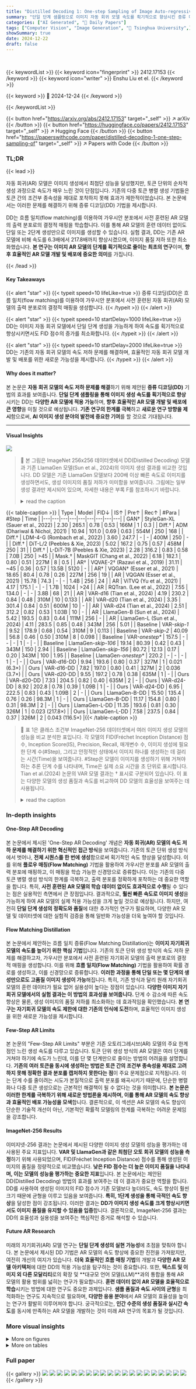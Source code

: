 ```yaml
---
title: "Distilled Decoding 1: One-step Sampling of Image Auto-regressive Models with Flow Matching"
summary: "단일 단계 샘플링으로 이미지 자동 회귀 모델 속도를 획기적으로 향상시킨 증류 디코딩(DD) 기법 제안!"
categories: ["AI Generated", "🤗 Daily Papers"]
tags: ["Computer Vision", "Image Generation", "🏢 Tsinghua University",]
showSummary: true
date: 2024-12-22
draft: false
---
```


<br>

{{< keywordList >}}
{{< keyword icon="fingerprint" >}} 2412.17153 {{< /keyword >}}
{{< keyword icon="writer" >}} Enshu Liu et el. {{< /keyword >}}
 
{{< keyword >}} 🤗 2024-12-24 {{< /keyword >}}
 
{{< /keywordList >}}

{{< button href="https://arxiv.org/abs/2412.17153" target="_self" >}}
↗ arXiv
{{< /button >}}
{{< button href="https://huggingface.co/papers/2412.17153" target="_self" >}}
↗ Hugging Face
{{< /button >}}
{{< button href="https://paperswithcode.com/paper/distilled-decoding-1-one-step-sampling-of" target="_self" >}}
↗ Papers with Code
{{< /button >}}




### TL;DR


{{< lead >}}

자동 회귀(AR) 모델은 이미지 생성에서 최첨단 성능을 달성했지만, 토큰 단위의 순차적 생성 과정으로 속도가 매우 느린 것이 단점입니다. 기존의 다중 토큰 병렬 생성 기법들은 토큰 간의 조건부 종속성을 제대로 포착하지 못해 효과가 제한적이었습니다.  본 논문에서는 이러한 문제를 해결하기 위해 증류 디코딩(DD) 기법을 제시합니다.



DD는 흐름 일치(flow matching)를 이용하여 가우시안 분포에서 사전 훈련된 AR 모델의 출력 분포로의 결정적 매핑을 학습합니다. 이를 통해 AR 모델의 훈련 데이터 없이도 단일 또는 2단계 생성만으로 이미지를 생성할 수 있습니다. 실험 결과, DD는 기존 AR 모델에 비해 속도를 6.3배에서 217.8배까지 향상시켰으며, 이미지 품질 저하 또한 최소화했습니다.  **본 연구는 이미지 AR 모델의 단계를 획기적으로 줄이는 최초의 연구**이며, **향후 효율적인 AR 모델 개발 및 배포에 중요한 의미**를 가집니다.

{{< /lead >}}


#### Key Takeaways

{{< alert "star" >}}
{{< typeit speed=10 lifeLike=true >}} 증류 디코딩(DD)은 흐름 일치(flow matching)를 이용하여 가우시안 분포에서 사전 훈련된 자동 회귀(AR) 모델의 출력 분포로의 결정적 매핑을 생성합니다. {{< /typeit >}}
{{< /alert >}}

{{< alert "star" >}}
{{< typeit speed=10 startDelay=1000 lifeLike=true >}} DD는 이미지 자동 회귀 모델에서 단일 단계 생성을 가능하게 하여 속도를 획기적으로 향상시키면서도 FID 점수의 증가를 최소화합니다. {{< /typeit >}}
{{< /alert >}}

{{< alert "star" >}}
{{< typeit speed=10 startDelay=2000 lifeLike=true >}} DD는 기존의 자동 회귀 모델의 속도 저하 문제를 해결하며, 효율적인 자동 회귀 모델 개발 및 배포를 위한 새로운 가능성을 제시합니다. {{< /typeit >}}
{{< /alert >}}

#### Why does it matter?
본 논문은 **자동 회귀 모델의 속도 저하 문제를 해결**하기 위해 제안된 **증류 디코딩(DD)** 기법의 효과를 보여줍니다.  **단일 단계 샘플링을 통해 이미지 생성 속도를 획기적으로 향상**시키는 DD는 **다양한 AR 모델에 적용 가능**하며, **향후 효율적인 AR 모델 개발 및 배포에 큰 영향**을 미칠 것으로 예상됩니다.  **기존 연구의 한계를 극복**하고 **새로운 연구 방향을 제시**함으로써,  **AI 이미지 생성 분야의 발전에 중요한 기여**를 할 것으로 기대됩니다.

------
#### Visual Insights



![](https://arxiv.org/html/2412.17153/x1.png)

> 🔼 본 그림은 ImageNet 256x256 데이터셋에서 DD(Distilled Decoding) 모델과 기존 LlamaGen 모델(Sun et al., 2024)의 이미지 생성 결과를 비교한 것입니다. DD 모델은 기존 LlamaGen 모델보다 200배 이상 빠른 속도로 이미지를 생성하면서도, 생성 이미지의 품질 저하가 미미함을 보여줍니다. 그림에는 일부 생성 결과만 제시되어 있으며, 자세한 내용은 부록 F를 참조하시기 바랍니다.
> <details>
> <summary>read the caption</summary>
> Figure 1: Qualitative comparisons between DD and vanilla LlamaGen Sun et al. (2024) on ImageNet 256×\times×256. We show that the generated images of DD have small quality loss compared to the pre-trained AR model, while achieving ≥\geq≥200×\times× speedup. More examples are in App. F.
> </details>





{{< table-caption >}}
| Type | Model | FID↓ | IS↑ | Pre↑ | Rec↑ | #Para | #Step | Time |
|---|---|---|---|---|---|---|---|---|
| GAN† | StyleGan-XL (Sauer et al., 2022) | 2.30 | 265.1 | 0.78 | 0.53 | 166M | 1 | 0.3 |
| Diff.† | ADM (Dhariwal & Nichol, 2021) | 10.94 | 101.0 | 0.69 | 0.63 | 554M | 250 | 168 |
| Diff.† | LDM-4-G (Rombach et al., 2022) | 3.60 | 247.7 | - | - | 400M | 250 | - |
| Diff.† | DiT-L/2 (Peebles & Xie, 2023) | 5.02 | 167.2 | 0.75 | 0.57 | 458M | 250 | 31 |
| Diff.† | L-DiT-7B (Peebles & Xie, 2023) | 2.28 | 316.2 | 0.83 | 0.58 | 7.0B | 250 | >45 |
| Mask.† | MaskGIT (Chang et al., 2022) | 6.18 | 182.1 | 0.80 | 0.51 | 227M | 8 | 0.5 |
| AR† | VQVAE-2† (Razavi et al., 2019) | 31.11 | ~45 | 0.36 | 0.57 | 13.5B | 5120 | - |
| AR† | VQGAN† (Esser et al., 2021) | 18.65 | 80.4 | 0.78 | 0.26 | 227M | 256 | 19 |
| AR | VQGAN (Esser et al., 2021) | 15.78 | 74.3 | - | - | 1.4B | 256 | 24 |
| AR | ViTVQ (Yu et al., 2021) | 4.17 | 175.1 | - | - | 1.7B | 1024 | >24 |
| AR | RQTran. (Lee et al., 2022) | 7.55 | 134.0 | - | - | 3.8B | 68 | 21 |
| AR | VAR-d16 (Tian et al., 2024) | 4.19 | 230.2 | 0.84 | 0.48 | 310M | 10 | 0.133 |
| AR | VAR-d20 (Tian et al., 2024) | 3.35 | 301.4 | 0.84 | 0.51 | 600M | 10 | - |
| AR | VAR-d24 (Tian et al., 2024) | 2.51 | 312.2 | 0.82 | 0.53 | 1.03B | 10 | - |
| AR | LlamaGen-B (Sun et al., 2024) | 5.42 | 193.5 | 0.83 | 0.44 | 111M | 256 | - |
| AR | LlamaGen-L (Sun et al., 2024) | 4.11 | 283.5 | 0.85 | 0.48 | 343M | 256 | 5.01 |
| Baseline | VAR-<i>skip-1</i> | 9.52 | 178.9 | 0.68 | 0.54 | 310M | 9 | 0.113 |
| Baseline | VAR-<i>skip-2</i> | 40.09 | 56.8 | 0.46 | 0.50 | 310M | 8 | 0.098 |
| Baseline | VAR-<i>onestep*</i> | 157.5 | - | - | - | 1 | - | - |
| Baseline | LlamaGen-<i>skip-106</i> | 19.14 | 80.39 | 0.42 | 0.43 | 343M | 150 | 2.94 |
| Baseline | LlamaGen-<i>skip-156</i> | 80.72 | 12.13 | 0.17 | 0.20 | 343M | 100 | 1.95 |
| Baseline | LlamaGen-<i>onestep*</i> | 220.2 | - | - | - | 1 | - | - |
| Ours | VAR-d16-DD | 9.94 | 193.6 | 0.80 | 0.37 | 327M | 1 | 0.021 (6.3×) |
| Ours | VAR-d16-DD | 7.82 | 197.0 | 0.80 | 0.41 | 327M | 2 | 0.036 (3.7×) |
| Ours | VAR-d20-DD | 9.55 | 197.2 | 0.78 | 0.38 | 635M | 1 | - |
| Ours | VAR-d20-DD | 7.33 | 204.5 | 0.82 | 0.40 | 635M | 2 | - |
| Ours | VAR-d24-DD | 8.92 | 202.8 | 0.78 | 0.39 | 1.09B | 1 | - |
| Ours | VAR-d24-DD | 6.95 | 222.5 | 0.83 | 0.43 | 1.09B | 2 | - |
| Ours | LlamaGen-B-DD | 15.50 | 135.4 | 0.76 | 0.26 | 98.3M | 1 | - |
| Ours | LlamaGen-B-DD | 11.17 | 154.8 | 0.80 | 0.31 | 98.3M | 2 | - |
| Ours | LlamaGen-L-DD | 11.35 | 193.6 | 0.81 | 0.30 | 326M | 1 | 0.023 (217.8×) |
| Ours | LlamaGen-L-DD | 7.58 | 237.5 | 0.84 | 0.37 | 326M | 2 | 0.043 (116.5×) |{{< /table-caption >}}

> 🔼 표 1은 클래스 조건부 ImageNet-256 데이터셋에서 여러 이미지 생성 모델의 성능을 비교 분석한 표입니다.  각 모델의 FID(Fréchet Inception Distance) 점수, Inception Score(IS), Precision, Recall, 매개변수 수, 이미지 생성에 필요한 단계 수(#Step), 그리고 안정적인 상태에서 이미지 하나를 생성하는 데 걸리는 시간(Time)을 보여줍니다.  #Step은 모델이 이미지를 생성하기 위해 거쳐야 하는 추론 단계 수를 나타내며, Time은 실제 소요 시간을 초 단위로 표시합니다.  Tian et al.(2024) 논문의 VAR 모델 결과는 † 표시로 구분되어 있습니다. 이 표는 다양한 모델의 생성 품질과 속도를 비교하여 DD 모델의 효율성을 보여주는 데 사용됩니다.
> <details>
> <summary>read the caption</summary>
> Table 1:  Generative performance on class-conditional ImageNet-256. “#Step” indicates the number of model inference to generate one image. “Time” is the wall-time of generating one image in the steady state. Results with † are taken from the VAR paper (Tian et al., 2024).
> </details>





### In-depth insights


#### One-Step AR Decoding
본 논문에서 제시된 'One-Step AR Decoding' 개념은 **자동 회귀(AR) 모델의 속도 저하 문제를 해결하기 위한 혁신적인 접근 방식**을 보여줍니다. 기존의 토큰 단위 생성 방식에서 벗어나, **전체 시퀀스를 한 번에 생성**함으로써 획기적인 속도 향상을 달성합니다. 이를 위해 **플로우 매칭(Flow Matching)** 기법을 활용하여 가우시안 분포를 AR 모델의 출력 분포에 매핑하고, 이 매핑을 학습 가능한 신경망으로 증류합니다. 이는 기존의 다중 토큰 병렬 생성 방식의 한계를 극복하고, 출력 분포를 정확하게 포착하는 데 중요한 역할을 합니다. 특히, **사전 훈련된 AR 모델의 학습 데이터 없이도 효과적으로 수행**될 수 있다는 점은 실용적인 측면에서 큰 장점입니다.  결과적으로, **훨씬 빠른 속도로 이미지 생성**을 가능하게 하여 AR 모델의 실제 적용 가능성을 크게 높일 것으로 예상됩니다.  하지만, 여전히 **단일 단계 생성의 정확도와 품질**에 대한 추가적인 연구가 필요하며, 다양한 AR 모델 및 데이터셋에 대한 실험적 검증을 통해 일반화 가능성을 더욱 높여야 할 것입니다.

#### Flow Matching Distillation
본 논문에서 제안하는 흐름 일치 증류(Flow Matching Distillation)는 **이미지 자기회귀 모델의 속도를 높이기 위한 핵심 기법**입니다. 기존의 토큰 단위 생성 방식의 속도 저하 문제를 해결하고자, 가우시안 분포에서 사전 훈련된 자기회귀 모델의 출력 분포로의 결정적 매핑을 생성합니다. 이를 위해 **흐름 일치(Flow Matching)** 기법을 활용하여 확률 경로를 생성하고, 이를 신경망으로 증류합니다. **이러한 과정을 통해 단일 또는 몇 단계의 생성만으로도 고품질 이미지 생성이 가능**해집니다. 특히, 기존 방식과 달리 원래 자기회귀 모델의 훈련 데이터가 필요 없어 실용성이 높다는 장점이 있습니다.  **다양한 이미지 자기회귀 모델에서의 실험 결과는 이 방법의 효과성을 보여줍니다.**  단계 수 감소에 따른 속도 향상은 물론, 생성 이미지의 품질 저하를 최소화하는 데 효과적임을 확인했습니다.  **본 연구는 자기회귀 모델의 속도 제한에 대한 기존의 인식에 도전**하며, 효율적인 이미지 생성을 위한 새로운 가능성을 제시합니다.

#### Few-Step AR Limits
본 논문의 "Few-Step AR Limits" 부분은 기존 오토리그레시브(AR) 모델의 주요 한계점인 느린 생성 속도를 다루고 있습니다. 토큰 단위 생성 방식의 AR 모델은 여러 단계를 거쳐야 하기에 속도가 느린데, 이를 단 몇 단계만으로 줄이는 방법의 어려움을 설명합니다. **기존의 여러 토큰을 동시에 생성하는 방법은 토큰 간의 조건부 종속성을 제대로 고려하지 못해 정확한 결과 분포를 캡처하지 못한다는 점**이 주요 문제점으로 지적됩니다.  이는 단계 수를 줄이려는 시도가 본질적으로 출력 분포를 왜곡시키기 때문에, 단순한 병렬화나 다중 토큰 생성으로는 근본적인 해결책이 될 수 없다는 것을 의미합니다.  **본 논문은 이러한 한계를 극복하기 위해 새로운 방법론을 제시하며,  이를 통해 AR 모델의 속도 향상과 효율적인 배포 가능성을 모색**합니다.  결론적으로, 이 섹션은 AR 모델의 속도 향상이 단순한 기술적 개선이 아닌, 기본적인 확률적 모델링의 한계를 극복하는 어려운 문제임을 강조합니다.

#### ImageNet-256 Results
이미지넷-256 결과는 논문에서 제시된 다양한 이미지 생성 모델의 성능을 평가하는 데 사용된 주요 지표입니다. **VAR 및 LlamaGen과 같은 최첨단 오토 회귀 모델의 성능을 측정**하기 위해 사용되었으며, FID(Fréchet Inception Distance) 점수를 통해 생성된 이미지의 품질을 정량적으로 비교했습니다.  **낮은 FID 점수는 더 높은 이미지 품질을 나타내며, 이는 모델의 성능을 평가하는 중요한 지표**입니다.  본 논문에서는 제안된 DD(Distilled Decoding) 방법의 효과를 보여주는 데 이 결과가 중요한 역할을 합니다. DD를 사용하여 생성된 이미지의 FID 점수가 기존 모델보다 높더라도, 속도 향상이 훨씬 크기 때문에 균형을 이루고 있음을 보여줍니다. **특히, 1단계 생성을 통해 극적인 속도 향상**을 달성한 점이 강조됩니다.  이러한 결과는 **DD가 이미지 생성 속도를 크게 향상시키면서도 이미지 품질을 유지할 수 있음을 입증**합니다.  결론적으로, ImageNet-256 결과는 DD의 효율성과 실용성을 보여주는 핵심적인 증거로 해석할 수 있습니다.

#### Future AR Research
미래의 자기회귀(AR) 모델 연구는 **단일 단계 생성의 실현 가능성**에 초점을 맞춰야 합니다. 본 논문에서 제시된 DD 기법은 AR 모델의 속도 향상에 중요한 진전을 가져왔지만, 여전히 개선의 여지가 있습니다. **더욱 효율적인 흐름 매칭 기법**의 개발과 **다양한 AR 모델 아키텍처**에 대한 DD의 적용 가능성을 탐구하는 것이 중요합니다. 또한, **텍스트 및 이미지 외 다른 모달리티**로의 확장 및 **대규모 언어 모델(LLM)**과의 통합을 통해 AR 모델의 활용 범위를 넓히는 연구가 필요합니다.  **훈련 데이터 없이 AR 모델을 효율적으로 학습**시키는 방법에 대한 연구도 중요한 과제입니다.  **샘플 품질과 속도 사이의 균형**을 최적화하는 연구도 지속적으로 필요하며, **다양한 응용 분야**에서 AR 모델의 효율성을 높이는 연구가 활발히 이루어져야 합니다.  궁극적으로는, **인간 수준의 생성 품질과 실시간 속도**를 동시에 만족하는 AR 모델을 개발하는 것이 미래 AR 연구의 목표가 될 것입니다.


### More visual insights

<details>
<summary>More on figures
</summary>


![](https://arxiv.org/html/2412.17153/x2.png)

> 🔼 그림 2는 제안된 방법인 DD-2step을 사용한 텍스트-이미지 생성 결과를 보여줍니다. LlamaGen 모델을 기반으로 LAION-COCO 데이터셋의 프롬프트를 사용하여 DD-2step 모델을 학습시켰습니다.  기존 LlamaGen 모델에 비해 약 93배의 속도 향상을 보였습니다. 그림에는 네 가지 예시가 제시되어 있으며, 보다 자세한 결과는 부록 F에서 확인할 수 있습니다. 각 이미지는 주어진 텍스트 프롬프트에 대한 생성 결과를 보여줍니다. 예를 들어, 'Activate Upholstered Fabric Armchair' 프롬프트에 대해서는 안락의자 이미지가, 'Butterfly Women's T-Shirt' 에 대해서는 나비가 그려진 티셔츠 이미지가 생성되었습니다. 이는 DD-2step 모델이 다양한 텍스트 프롬프트에 대해 질적으로 우수한 이미지를 빠르게 생성할 수 있음을 시사합니다.
> <details>
> <summary>read the caption</summary>
> Figure 2: Qualitative results of DD-2step on text-to-image task. The model is distilled from LlamaGen model with prompts from LAION-COCO dataset. The speedup is around 93 ×\times× compared to the teacher model. More examples are in App. F.
> </details>



![](https://arxiv.org/html/2412.17153/x3.png)

> 🔼 그림 3은 사전 훈련된 이미지 자기회귀 모델의 추론 속도를 높이기 위한 다양한 방법들을 비교 분석한 결과를 보여줍니다.  DD(Distilled Decoding) 모델은 기존 사전 훈련된 모델들에 비해 추론 속도가 현저히 빠르면서도 성능 저하가 거의 없음을 보여줍니다. 반면, 다른 가속화 방법들은 추론 시간이 감소함에 따라 성능이 급격히 저하되는 것을 확인할 수 있습니다.  이를 통해 DD 모델이 이미지 생성 속도 향상에 있어 효율적이고 효과적인 방법임을 시사합니다.  그림에는 VAR 및 LlamaGen 모델에 대한 결과가 각각 표시되어 있습니다.
> <details>
> <summary>read the caption</summary>
> Figure 3: Comparison of DD models, pre-trained models, and other acceleration methods for pre-trained models. DD achieves significant speedup compared to pre-trained models with comparable performance. In contrast, other methods’ performance degrades quickly as inference time decreases.
> </details>



![](https://arxiv.org/html/2412.17153/x4.png)

> 🔼 그림 4는 제안된 증류 디코딩(DD) 방법과 기존 방법들의 차이를 보여줍니다. 토큰 시퀀스 qᵢ 를 생성하는 세 가지 방법을 비교합니다. (a) 일반적인 자기회귀(AR) 모델은 토큰을 하나씩 생성하므로 느립니다. (b) 병렬 디코딩은 여러 토큰을 동시에 생성하지만, 한 단계로 생성할 경우 원래 AR 모델의 출력 분포와 일치하지 않습니다. (c) 제안된 DD 방법은 가우시안 분포의 노이즈 토큰 ϵᵢ 를 사용하여 생성된 토큰 시퀀스 전체를 한 번에 매핑합니다. 이상적인 경우, 생성된 토큰의 분포는 원래 AR 모델의 분포와 일치합니다.
> <details>
> <summary>read the caption</summary>
> Figure 4: High-level comparison between our Distilled Decoding (DD) and prior work. To generate a sequence of tokens qisubscript𝑞𝑖q_{i}italic_q start_POSTSUBSCRIPT italic_i end_POSTSUBSCRIPT: (a) the vanilla AR model generates token-by-token, thus being slow; (b) parallel decoding generates multiple tokens in parallel (Sec. 4.1), which fundamentally cannot match the generated distribution of the original AR model with one-step generation (see Sec. 3.1); (c) our DD maps noise tokens ϵisubscriptitalic-ϵ𝑖\epsilon_{i}italic_ϵ start_POSTSUBSCRIPT italic_i end_POSTSUBSCRIPT from Gaussian distribution to the whole sequence of generated tokens directly in one step and it is guaranteed that (in the optimal case) the distribution of generated tokens matches that of the original AR model.
> </details>



![](https://arxiv.org/html/2412.17153/x5.png)

> 🔼 이 그림은 자기 회귀(AR) 흐름 매칭의 개념을 보여줍니다. 이전 토큰들이 주어지면, AR 모델은 다음 토큰에 대한 확률 벡터를 생성합니다. 이 벡터는 코드북 내 모든 토큰에 걸쳐 디랙 델타 분포의 혼합으로 정의됩니다.  이 그림은 가우시안 분포와 디랙 델타 분포 사이의 결정적 매핑을 흐름 매칭을 사용하여 생성하는 방법을 보여줍니다.  다음 노이즈 토큰 (ϵ4)는 가우시안 분포에서 샘플링되고, 코드북에서 해당 토큰 (q4)이 다음 토큰이 됩니다.  즉,  불확실성이 큰 가우시안 분포에서 샘플링된 노이즈를 결정론적인 방법으로 AR 모델의 출력 분포에 매칭시켜 다음 토큰을 예측하는 과정을 시각적으로 설명합니다.
> <details>
> <summary>read the caption</summary>
> Figure 5: AR flow matching. Given all previous tokens, the teacher AR model gives a probability vector for the next token, which defines a mixture of Dirac delta distributions over all tokens in the codebook. We then construct a deterministic mapping between the Gaussian distribution and the Dirac delta distribution with flow matching. The next noise token ϵ4subscriptitalic-ϵ4\epsilon_{4}italic_ϵ start_POSTSUBSCRIPT 4 end_POSTSUBSCRIPT is sampled from the Gaussian distribution, and its corresponding token in the codebook becomes the next token q4subscript𝑞4q_{4}italic_q start_POSTSUBSCRIPT 4 end_POSTSUBSCRIPT.
> </details>



![](https://arxiv.org/html/2412.17153/x6.png)

> 🔼 그림 6은 제안된 DD 모델의 학습 및 생성 과정을 보여줍니다. 잡음 토큰 ϵᵢ로 구성된 초기 시퀀스 X₁이 주어지면, 데이터 토큰 qᵢ와 잡음 토큰 ϵᵢ로 이루어진 전체 시퀀스 X₁, ..., X₅는 고유하게 결정됩니다(3.2절 참조). 시간 단계를 {t₁=1, t₂=3}으로 설정하면, 학습 과정(3.3절 참조)에서 DD 모델은 입력으로 X₁ 또는 X₃을 사용하여 X₅을 재구성하도록 학습됩니다. 이를 통해 DD 모델은 X₁ 및 X₃에서 후속 시퀀스의 임의 지점(예: X₁에서 {X₂, ..., X₅})으로 이동할 수 있습니다. 생성 과정(3.3절 참조)에서는 1단계(X₁→X₅) 또는 2단계(X₁→X₃→X₅) 생성을 수행할 수 있습니다. 또한, 생성 과정의 일부에 기존 AR 모델을 통합하여 더 많은 단계의 생성을 수행할 수도 있습니다(예: X₂→X₃에서 AR 모델을 사용하고 다른 단계에서는 DD 모델을 사용하는 3단계 생성 X₁→X₂→X₃→X₅).
> <details>
> <summary>read the caption</summary>
> Figure 6: The training and generation workflow of DD. Given X1subscript𝑋1X_{1}italic_X start_POSTSUBSCRIPT 1 end_POSTSUBSCRIPT with noise tokens ϵisubscriptitalic-ϵ𝑖\epsilon_{i}italic_ϵ start_POSTSUBSCRIPT italic_i end_POSTSUBSCRIPT, the whole trajectory X1,⋯,X5subscript𝑋1⋯subscript𝑋5X_{1},\cdots,X_{5}italic_X start_POSTSUBSCRIPT 1 end_POSTSUBSCRIPT , ⋯ , italic_X start_POSTSUBSCRIPT 5 end_POSTSUBSCRIPT consists of data tokens qisubscript𝑞𝑖q_{i}italic_q start_POSTSUBSCRIPT italic_i end_POSTSUBSCRIPT and noise tokens ϵisubscriptitalic-ϵ𝑖\epsilon_{i}italic_ϵ start_POSTSUBSCRIPT italic_i end_POSTSUBSCRIPT is uniquely determined (Sec. 3.2). Assuming the timesteps are set to {t1=1,t2=3}formulae-sequencesubscript𝑡11subscript𝑡23\{t_{1}=1,t_{2}=3\}{ italic_t start_POSTSUBSCRIPT 1 end_POSTSUBSCRIPT = 1 , italic_t start_POSTSUBSCRIPT 2 end_POSTSUBSCRIPT = 3 }. During training (Sec. 3.3), we train DD model to reconstruct X5subscript𝑋5X_{5}italic_X start_POSTSUBSCRIPT 5 end_POSTSUBSCRIPT given X1subscript𝑋1X_{1}italic_X start_POSTSUBSCRIPT 1 end_POSTSUBSCRIPT or X3subscript𝑋3X_{3}italic_X start_POSTSUBSCRIPT 3 end_POSTSUBSCRIPT as input. The DD will then have the capability of jumping from X1subscript𝑋1X_{1}italic_X start_POSTSUBSCRIPT 1 end_POSTSUBSCRIPT and X3subscript𝑋3X_{3}italic_X start_POSTSUBSCRIPT 3 end_POSTSUBSCRIPT to any point in the later trajectory (e.g., X1subscript𝑋1X_{1}italic_X start_POSTSUBSCRIPT 1 end_POSTSUBSCRIPT to any of {X2,⋯,X5}subscript𝑋2⋯subscript𝑋5\{X_{2},\cdots,X_{5}\}{ italic_X start_POSTSUBSCRIPT 2 end_POSTSUBSCRIPT , ⋯ , italic_X start_POSTSUBSCRIPT 5 end_POSTSUBSCRIPT }). During generation (Sec. 3.3), we can either do 1-step (X1→X5→subscript𝑋1subscript𝑋5X_{1}\rightarrow X_{5}italic_X start_POSTSUBSCRIPT 1 end_POSTSUBSCRIPT → italic_X start_POSTSUBSCRIPT 5 end_POSTSUBSCRIPT) or 2-step generation (X1→X3→X5→subscript𝑋1subscript𝑋3→subscript𝑋5X_{1}\rightarrow X_{3}\rightarrow X_{5}italic_X start_POSTSUBSCRIPT 1 end_POSTSUBSCRIPT → italic_X start_POSTSUBSCRIPT 3 end_POSTSUBSCRIPT → italic_X start_POSTSUBSCRIPT 5 end_POSTSUBSCRIPT). Additionally, we can do generation with more steps by incorporating the teacher AR model in part of the generation process, such as 3-step generation X1→X2→X3→X5→subscript𝑋1subscript𝑋2→subscript𝑋3→subscript𝑋5X_{1}\rightarrow X_{2}\rightarrow X_{3}\rightarrow X_{5}italic_X start_POSTSUBSCRIPT 1 end_POSTSUBSCRIPT → italic_X start_POSTSUBSCRIPT 2 end_POSTSUBSCRIPT → italic_X start_POSTSUBSCRIPT 3 end_POSTSUBSCRIPT → italic_X start_POSTSUBSCRIPT 5 end_POSTSUBSCRIPT where X2→X3→subscript𝑋2subscript𝑋3X_{2}\rightarrow X_{3}italic_X start_POSTSUBSCRIPT 2 end_POSTSUBSCRIPT → italic_X start_POSTSUBSCRIPT 3 end_POSTSUBSCRIPT utilizes the AR model and other steps use the DD model.
> </details>



![](https://arxiv.org/html/2412.17153/extracted/6092433/fig/var1_update_samenoise.png)

> 🔼 그림 7은 다양한 중간 시간 단계에 대한 FID(Fréchet Inception Distance) 대비 에포크 또는 반복 횟수의 훈련 곡선을 보여줍니다. FID는 5,000개의 생성된 샘플을 사용하여 계산됩니다.  이 그래프는 모델이 훈련되는 동안 이미지 생성 품질의 변화를 보여주며, 서로 다른 중간 시간 단계를 사용했을 때 성능 변화를 비교 분석하는 데 도움이 됩니다. 각 곡선은 특정 중간 시간 단계 설정에서 모델의 FID 점수가 훈련 에포크 또는 반복 횟수에 따라 어떻게 변하는지를 나타냅니다.
> <details>
> <summary>read the caption</summary>
> Figure 7: The training curve of FID vs. epoch or iteration for different intermediate timesteps. FIDs are calculated with 5k generated sample.
> </details>



![](https://arxiv.org/html/2412.17153/extracted/6092433/fig/var2_update_samenoise.png)

> 🔼 그림 8은 서로 다른 크기의 데이터셋을 사용하여 학습시킨 DD 모델의 FID(Fréchet Inception Distance) 점수 변화를 에폭(epoch)에 따라 보여줍니다. FID 점수는 생성된 샘플의 품질을 평가하는 지표로, 낮을수록 좋습니다. 이 그래프는 데이터셋 크기가 클수록 FID 점수가 더 낮아져 모델의 성능이 향상됨을 보여줍니다. 5,000개의 생성된 샘플을 사용하여 FID 점수를 계산했습니다.  즉, 더 많은 데이터로 학습할수록 이미지 생성 품질이 향상되는 것을 보여주는 그래프입니다.
> <details>
> <summary>read the caption</summary>
> Figure 8: The training curve of FID vs. epoch for different dataset sizes. FIDs are calculated with 5k generated sample.
> </details>



![](https://arxiv.org/html/2412.17153/extracted/6092433/fig/llamagen1_update_samenoise.png)

> 🔼 그림 9는 VAR 모델(Tian et al., 2024)을 사용한 이미지 생성 결과를 보여줍니다. 왼쪽부터 순서대로 한 단계 DD 모델, 두 단계 DD 모델, DD-미세조정(4-6단계), 그리고 미세조정 전 VAR 모델의 결과 이미지가 나열되어 있습니다. 이 그림은 제안된 DD 방법이 VAR 모델의 이미지 생성 속도를 높이면서도 이미지 품질을 유지할 수 있음을 시각적으로 보여주기 위해 제시되었습니다.  각 모델의 이미지 생성 단계 수와 미세 조정 여부에 따른 이미지 품질 변화를 비교하여 DD 모델의 효율성과 성능을 직관적으로 이해할 수 있도록 합니다.
> <details>
> <summary>read the caption</summary>
> Figure 9: Generation results with VAR model (Tian et al., 2024). From left to right: one-step DD model, two-step DD model, DD-pre-trained-4-6, and the pre-trained VAR model.
> </details>



![](https://arxiv.org/html/2412.17153/extracted/6092433/fig/llamagen2_update_samenoise.png)

> 🔼 그림 10은 Tian et al.(2024)의 VAR 모델을 사용한 이미지 생성 결과를 보여줍니다. 왼쪽부터 차례대로 한 단계 DD 모델, 두 단계 DD 모델, DD-pre-trained-4-6 및 사전 훈련된 VAR 모델의 출력 결과가 나열되어 있습니다. 이 그림은 각 모델이 이미지를 생성하는 데 걸리는 단계 수와 생성된 이미지의 질적 차이를 비교하여 DD 모델의 효율성을 보여주는 것을 목적으로 합니다.  DD 모델은 기존 VAR 모델보다 훨씬 적은 단계로 비교적 좋은 화질의 이미지를 생성할 수 있음을 시각적으로 보여줍니다. 특히 DD-pre-trained-4-6 모델은 사전 훈련된 VAR 모델과 유사한 결과를 보여주면서도 생성 단계를 크게 줄였음을 알 수 있습니다.
> <details>
> <summary>read the caption</summary>
> Figure 10: Generation results with VAR model (Tian et al., 2024). From left to right: one-step DD model, two-step DD model, DD-pre-trained-4-6, and the pre-trained VAR model.
> </details>



</details>




<details>
<summary>More on tables
</summary>


{{< table-caption >}}
| Type | Model | FID↓ | IS↑ | Pre↑ | Rec↑ | #Para | #Step | Time |
|---|---|---|---|---|---|---|---|---|
| AR | VAR (Tian et al., 2024) | 4.19 | 230.2 | 0.84 | 0.48 | 310M | 10 | 0.133 |
| AR | LlamaGen (Sun et al., 2024) | 4.11 | 283.5 | 0.865 | 0.48 | 343M | 256 | 5.01 |
| Ours | VAR-pre-trained-1-6 | 5.03 | 242.8 | 0.84 | 0.45 | 327M | 6 | 0.090 (1.5×) |
| Ours | VAR-pre-trained-4-6 | 5.47 | 230.5 | 0.84 | 0.43 | 327M | 4 | 0.062 (2.1×) |
| Ours | VAR-pre-trained-5-6 | 6.54 | 210.8 | 0.83 | 0.42 | 327M | 3 | 0.045 (2.6×) |
| Ours | LlamaGen-pre-trained-1-81 | 5.71 | 238.6 | 0.83 | 0.43 | 326M | 81 | 1.725 (2.9×) |
| Ours | LlamaGen-pre-trained-41-81 | 6.20 | 233.8 | 0.83 | 0.41 | 326M | 42 | 0.880 (5.7×) |
| Ours | LlamaGen-pre-trained-61-81 | 6.76 | 231.4 | 0.83 | 0.40 | 326M | 22 | 0.447 (11.2×) |{{< /table-caption >}}
> 🔼 표 2는 사전 훈련된 자동 회귀(AR) 모델을 샘플링 과정에 포함시켰을 때의 생성 품질을 보여줍니다.  'pre-trained-n-m' 표기법은 DD의 첫 번째 단계에서 생성된 시퀀스 내 n번째 토큰부터 m-1번째 토큰까지를 사전 훈련된 AR 모델을 사용하여 다시 생성했음을 의미합니다.  즉, DD 모델이 처음 몇 개의 토큰을 생성한 후, 사전 훈련된 AR 모델을 이용하여 추가적인 토큰들을 생성하는 하이브리드 방식의 결과를 보여주는 표입니다.  이를 통해 사전 훈련된 모델의 성능을 활용하면서도 DD 모델의 속도 향상 효과를 유지하는 방식의 성능을 비교 분석합니다.
> <details>
> <summary>read the caption</summary>
> Table 2: Generation quality of involving the pre-trained AR model when sampling. The notation pre-trained-n-m means that the pre-trained AR model is used to re-generate the n𝑛nitalic_n-th to m−1𝑚1m-1italic_m - 1-th tokens in the sequence generated by the first step of DD.
> </details>

{{< table-caption >}}
| Type | Model | FID | #Param | #Step | Time |
|---|---|---|---|---|---| 
| AR | LlamaGen | 25.70 | 775M | 256 | 7.90 |
| Ours | LlamaGen-DD | 36.09 | 756M | 1 | 0.052 (151.9x) |
| Ours | LlamaGen-DD | 28.95 | 756M | 2 | 0.085 (92.9x) |{{< /table-caption >}}
> 🔼 표 3은 제시된 논문에서 DD(Distilled Decoding) 모델을 사용한 텍스트-이미지 생성 결과를 보여줍니다.  LlamaGen 모델을 기반으로 학습된 DD 모델이 이미지 생성 속도 향상에 미치는 영향을 FID(Fréchet Inception Distance) 점수, 매개변수 수, 생성 단계 수, 생성 시간 등을 통해 정량적으로 평가한 결과를 담고 있습니다.  본 표는 LlamaGen 모델의 기본 성능과 비교하여 DD 모델의 효율성 및 성능을 파악하는 데 도움을 줍니다.
> <details>
> <summary>read the caption</summary>
> Table 3: Generation results of DD on text-to-image task.
> </details>

</details>




### Full paper

{{< gallery >}}
<img src="paper_images/1.png" class="grid-w50 md:grid-w33 xl:grid-w25" />
<img src="paper_images/2.png" class="grid-w50 md:grid-w33 xl:grid-w25" />
<img src="paper_images/3.png" class="grid-w50 md:grid-w33 xl:grid-w25" />
<img src="paper_images/4.png" class="grid-w50 md:grid-w33 xl:grid-w25" />
<img src="paper_images/5.png" class="grid-w50 md:grid-w33 xl:grid-w25" />
<img src="paper_images/6.png" class="grid-w50 md:grid-w33 xl:grid-w25" />
<img src="paper_images/7.png" class="grid-w50 md:grid-w33 xl:grid-w25" />
<img src="paper_images/8.png" class="grid-w50 md:grid-w33 xl:grid-w25" />
<img src="paper_images/9.png" class="grid-w50 md:grid-w33 xl:grid-w25" />
<img src="paper_images/10.png" class="grid-w50 md:grid-w33 xl:grid-w25" />
<img src="paper_images/11.png" class="grid-w50 md:grid-w33 xl:grid-w25" />
<img src="paper_images/12.png" class="grid-w50 md:grid-w33 xl:grid-w25" />
<img src="paper_images/13.png" class="grid-w50 md:grid-w33 xl:grid-w25" />
<img src="paper_images/14.png" class="grid-w50 md:grid-w33 xl:grid-w25" />
<img src="paper_images/15.png" class="grid-w50 md:grid-w33 xl:grid-w25" />
<img src="paper_images/16.png" class="grid-w50 md:grid-w33 xl:grid-w25" />
<img src="paper_images/17.png" class="grid-w50 md:grid-w33 xl:grid-w25" />
<img src="paper_images/18.png" class="grid-w50 md:grid-w33 xl:grid-w25" />
<img src="paper_images/19.png" class="grid-w50 md:grid-w33 xl:grid-w25" />
<img src="paper_images/20.png" class="grid-w50 md:grid-w33 xl:grid-w25" />
{{< /gallery >}}